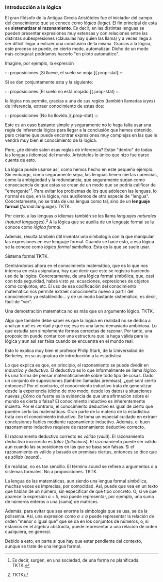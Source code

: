 

### Introducción a la lógica

El gran filósofo de la Antigua Grecia Aristóteles fue el iniciador del campo
del conocimiento que se conoce como _lógica_ (_logic_). El fin principal de
esta es **sistematizar el razonamiento**. Es decir, en las distintas lenguas
se pueden presentar expresiones muy extensas y con relaciones entre las
distintas subexpresiones (cláusulas hay quien las llama) y a veces llega a
ser difícil llegar a extraer una conclusión de la misma. Gracias a la
lógica, este proceso se puede, en cierto modo, automatizar. Dicho de un modo
más coloquial: podríamos hacerlo "en piloto automático".

Imagine, por ejemplo, la expresión

::: proposiciones
[Si llueve, el suelo se moja.]{.prop-stat}
:::

Si se dan conjuntamente esta y la siguiente:

::: proposiciones
[El suelo no está mojado.]{.prop-stat}
:::

la lógica nos permite, gracias a una de sus _reglas_ (también llamadas
_leyes_) de inferencia, extraer conocimiento de estas dos:

::: proposiciones
[No ha llovido.]{.prop-stat}
:::

Este es un caso bastante simple y seguramente no le haga falta usar una
regla de inferencia lógica para llegar a la conclusión que hemos obtenido,
pero créame que puede encontrar expresiones muy complejas en las que le
vendrá muy bien el conocimiento de la lógica.

Pero, ¿de dónde salen esas reglas de inferencia? Están "dentro" de todas las
lenguas (idiomas) del mundo. Aristóteles lo único que hizo fue darse cuenta
de esto.

La lógica puede usarse así, como hemos hecho en este pequeño ejemplo. Sin
embargo, como seguramente sepa, las lenguas tienen ciertas carencias, como
la ambigüedad y la redundancia, que seguramente surjan como consecuencia de
que estas se crean de un modo que se podría calificar de
"emergente"[^propiedad-emergente]. Para evitar los problemas de los que
adolecen las lenguas, lo normal es que, en la lógica, nos auxiliemos de otra
especie de "lengua". Concretamente, no se trata de una lengua como tal, sino
de un **lenguaje formal** (_formal language_). TKTK.

[^propiedad-emergente]: Es decir, surgen, en una sociedad, de una forma no
  planificada. TKTK.

[^lenguaje-lengua]: TKTK

Por cierto, a las lenguas o idiomas también se les llama _lenguajes
naturales_ (_natural languages_).[^lenguaje-lengua] A la lógica que se
auxilia de un lenguaje formal se la conoce como _lógica formal_.

Además, resulta también útil inventar una simbología con la que manipular
las expresiones en ese lenguaje formal. Cuando se hace esto, a esa lógica se
la conoce como _lógica formal simbólica_. Esta es la que se suele usar.

Sistema formal TKTK.

Centrándonos ahora en el conocimiento matemático, que es lo que nos interesa
en esta asignatura, hay que decir que este se registra haciendo uso de la
lógica. Concretamente, de una lógica formal simbólica, que, casi con toda
seguridad, habrá visto ya: ecuaciones, expresiones de objetos como
conjuntos, etc. El uso de esa codificación del conocimiento matemático nos
permite extraer conocimiento nuevo a partir del conocimiento ya
establecido... y de un modo bastante sistemático, es decir, fácil de "ver".

Una demostración matemática no es más que un argumento lógico. TKTK.

Algo que también debe saber es que la lógica en realidad no se dedica a
analizar qué es verdad y qué no; esa es una tarea demasiado ambiciosa. Lo
que estudia son simplemente formas correctas de razonar. Por tanto, una
proposición puede contar con una estructura que la haga válida para la
lógica y aun así ser falsa cuando se encuentra en el mundo real.

Esto lo explica muy bien el profesor Philip Stark, de la Universidad de
Berkeley, en su asignatura de introducción a la estadística.

Lo que explica es que, en principio, el razonamiento se puede dividir en
_inductivo_ y _deductivo_. El deductivo es lo que informalmente se llama
_lógico_. Es una forma de pensar matemáticamente sobre todo tipo de cosas.
Dado un conjunto de suposiciones (también llamadas premisas), ¿qué será
cierto entonces? Por el contrario, el conocimiento inductivo trata de
generalizar desde la experiencia (dicho de otro modo, desde los datos) a
situaciones nuevas.¿Cómo de fuerte es la evidencia de que una afirmación
sobre el mundo es cierta o falsa? El conocimiento inductivo es
inherentemente incierto. Por el contrario, el conocimiento deductivo es
igual de cierto que pueden serlo las matemáticas. Gran parte de la materia
de la estadística trata con el conocimiento inductivo. Se toma un especial
cuidado en extraer conclusiones fiables mediante razonamiento inductivo.
Además, el buen razonamiento inductivo requiere de razonamiento deductivo
correcto.

El razonamiento deductivo correcto es _válido_ (_valid_). El razonamiento
deductivo incorrecto es _falaz_ (_fallacious_). El razonamiento puede ser
válido aun cuando las suposiciones en las que se basa son falsas. Si el
razonamiento es válido y basado en premisas ciertas, entonces se dice que es
_sólido_ (_sound_).

En realidad, no es tan sencillo. El término _sound_ se refiere a argumentos
o a sistemas formales. No a proposiciones. TKTK.

La lengua de las matemáticas, aun siendo una lengua formal simbólica, muchas
veces es imprecisa, por comodidad. Así, puede que vea en un texto que hablan
de un número, sin especificar de qué tipo concreto. O, si ve que aparece la
expresión $a + b$, eso puede representar, por ejemplo, una suma de números
enteros o una (suma) de matrices.

Además, para evitar que sea enorme la simbología que se usa, se da la
polisemia. Así, una expresión como $a \leq b$ puede representar la relación
de orden "menor o igual que" que se da en los conjuntos de números, o, si
estamos en el álgebra abstracta, puede representar a una relación de orden
cualquiera, en general.

Debido a esto, en parte sí que hay que estar pendiente del contexto, aunque
se trate de una lengua formal.






<!--
La lógica no es más que las reglas de razonamiento que se encuentran en
todas las lenguas naturales, aunque sus hablantes no seamos conscientes de
ello. En gran medida, tiene bastante relación con la lingüística, pero no
son lo mismo. Tanto la lingüística como la lógica se encontraban "dentro" de
los lenguajes naturales (también conocidos como _lenguas_ o _idiomas_) antes
de que sus hablantes se diesen cuenta de ello. Los estudiosos de estos
campos lo único que hacen es establecer una teoría que explique ciertos
comportamientos, a la vista del uso real de las distintas lenguas naturales.

Independientemente de la curiosidad intelectual que pudo conducir al
nacimiento del corpus teórico de la lógica, esta tiene también una razón
práctica: llegar a **sistematizar el razonamiento**. Gracias a la lógica,
podemos obtener conocimiento a partir de cierto conocimiento previo, en
situaciones en las que, sin el uso de un método sistemático, sería bastante
complicado hacer esto mismo.

Llegado un punto en el estudio de la lógica, se prefirió pasar a usar una
herramienta que nos auxiliara en la práctica de esta. Esa herramienta son
los lenguajes formales, en contraposición a los naturales, que hemos
mencionado antes. Esto se debe a que los naturales cuentan con bastantes
carencias, desde el punto de vista de la eficiencia. Por ejemplo, suelen
tener redundancia. Otro problema del que adolecen es que, para hallar el
significado de una expresión, se suele requerir de información contextual
que no aparece de forma explícita en esta.

En un lenguaje formal, se solucionan estos problemas. Principalmente, el
segundo de estos, es decir, a cada expresión le corresponde, sin ambigüedad,
un único significado.

Lo que se hace en la lógica, entonces, es transformar una expresión de un
lenguaje informal (natural) a una que consideremos equivalente en ese
lenguaje formal, y, una vez con esta nueva expresión, realizar las
manipulaciones que estén permitidas en la lógica para esas expresiones. A
esas manipulaciones permitidas se las suele conocer como _reglas (o leyes)
de inferencia lógica_.

De hecho, esos lenguajes formales que emplea la lógica suelen ser
_simbólicos_ (_symbolic_). Es decir, TKTK. Es el caso, por ejemplo, de la
notación matemática y la formulación química. La filosofía cuenta también
con su lenguaje formal simbólico para la lógica. Es algo distinto al de las
matemáticas. Pero, en el fondo, ambas usan la misma lógica y, por tanto,
tienen muchos puntos comunes.

A la lógica formal que emplee una lengua formal simbólica se la suele llamar
_lógica formal simbólica_ o, simplemente, _lógica simbólica_, pues se
sobrentiende que, si es simbólica, será también formal.

Las matemáticas, al igual que otras disciplinas de la ciencia o la
tecnología, cuenta con una lengua propia que hace uso de la lógica formal
simbólica.

Un ejemplo de aplicación de la lógica en el lenguaje de las matemáticas
sería una demostración de un teorema. Esta sería un argumento lógico. En
lógica, un _argumento_ no es más que TKTK.
-->



